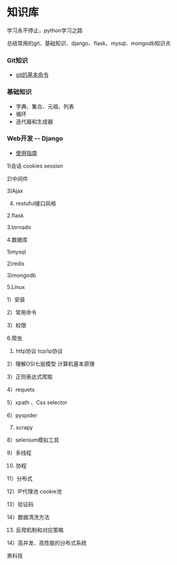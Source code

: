 

# 知识库
学习永不停止，python学习之路

总结常用的git、基础知识、django、flask、mysql、mongodb知识点
### Git知识
 - [git的基本命令](Git/git1.md)

### 基础知识
 - 字典、集合、元祖、列表
 - 循环
 - 迭代器和生成器


### Web开发 -- Django
  - [使用指南](Django/django_intro.md)


 1)会话 cookies session

2)中间件

3)Ajax

4) restuful接口风格

2.flask

3.tornado

	

4.数据库

1)mysql

2)redis

3)mongodb



5.Linux

1）安装

2）常用命令

3）权限



6.爬虫

1)  http协议 tcp/ip协议

2）理解OSI七层模型 计算机基本原理

3）正则表达式爬取

4）requets

5）xpath 、Css selector

6）pyspider

7) scrapy

8）selenium模拟工具

9）多线程

10)  协程

11）分布式

12）IP代理池 cookie池

13）验证码

14）数据清洗方法

13)  反爬机制和对应策略

14）高并发、高性能的分布式系统





黑科技
